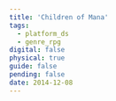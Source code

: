 ```yaml
---
title: 'Children of Mana'
tags:
  - platform_ds
  - genre_rpg
digital: false
physical: true
guide: false
pending: false
date: 2014-12-08
---
```

